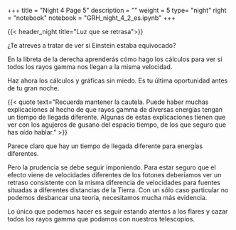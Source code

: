 +++
title = "Night 4 Page 5"
description = ""
weight = 5
type= "night"
right = "notebook"
notebook = "GRH_night_4_2_es.ipynb"
+++

{{< header_night title="Luz que se retrasa">}}

¿Te atreves a tratar de ver si Einstein estaba equivocado?

En la libreta de la derecha aprenderás cómo hago los cálculos para ver si todos los rayos gamma nos llegan a la misma velocidad.

Haz ahora los cálculos y gráficas sin miedo. Es tu última oportunidad antes de tu gran noche.

{{< quote
    text="Recuerda mantener la cautela. Puede haber muchas explicaciones al hecho de que rayos gamma de diversas energías tengan un tiempo de llegada diferente. Algunas de estas explicaciones tienen que ver con los agujeros de gusano del espacio tiempo, de los que seguro que has oído hablar." >}}

Parece claro que hay un tiempo de llegada diferente para energías diferentes.

Pero la prudencia se debe seguir imponiendo. Para estar seguro que el efecto viene de velocidades diferentes de los fotones deberíamos ver un retraso consistente con la misma diferencia de velocidades para fuentes situadas a diferentes distancias de la Tierra. Con un sólo caso particular no podemos desbancar una teoría, necesitamos mucha más evidencia.

Lo único que podemos hacer es seguir estando atentos a los flares y cazar todos los rayos gamma que podamos con nuestros telescopios.
